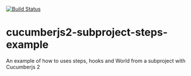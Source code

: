 [![Build Status](https://travis-ci.org/kAworu/cucumberjs2-subproject-steps-example.svg?branch=master)](https://travis-ci.org/kAworu/cucumberjs2-subproject-steps-example)

# cucumberjs2-subproject-steps-example

An example of how to uses steps, hooks and World from a subproject with
Cucumberjs 2
